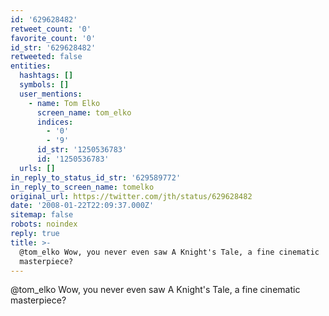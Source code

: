 ```yaml
---
id: '629628482'
retweet_count: '0'
favorite_count: '0'
id_str: '629628482'
retweeted: false
entities:
  hashtags: []
  symbols: []
  user_mentions:
    - name: Tom Elko
      screen_name: tom_elko
      indices:
        - '0'
        - '9'
      id_str: '1250536783'
      id: '1250536783'
  urls: []
in_reply_to_status_id_str: '629589772'
in_reply_to_screen_name: tomelko
original_url: https://twitter.com/jth/status/629628482
date: '2008-01-22T22:09:37.000Z'
sitemap: false
robots: noindex
reply: true
title: >-
  @tom_elko Wow, you never even saw A Knight's Tale, a fine cinematic
  masterpiece?
---
```


@tom_elko Wow, you never even saw A Knight's Tale, a fine cinematic masterpiece?